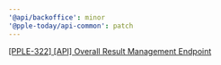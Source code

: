 ```yaml
---
'@api/backoffice': minor
'@pple-today/api-common': patch
---
```


[[PPLE-322] [API] Overall Result Management Endpoint](https://linear.app/snts/issue/PPLE-322/api-overall-result-management-endpoint)
